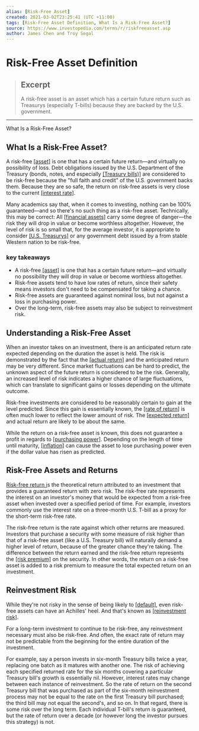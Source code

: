 ```yaml
---
alias: [Risk-Free Asset]
created: 2021-03-02T23:25:41 (UTC +11:00)
tags: [Risk-Free Asset Definition, What Is a Risk-Free Asset?]
source: https://www.investopedia.com/terms/r/riskfreeasset.asp
author: James Chen and Troy Segal
---
```


# Risk-Free Asset Definition

> ## Excerpt
> A risk-free asset is an asset which has a certain future return such as Treasurys (especially T-bills) because they are backed by the U.S. government.

---

What Is a Risk-Free Asset?
## What Is a Risk-Free Asset?

A risk-free [[asset]](https://www.investopedia.com/terms/a/asset.asp) is one that has a certain future return—and virtually no possibility of loss. Debt obligations issued by the U.S. Department of the Treasury (bonds, notes, and especially [[Treasury bills)]](https://www.investopedia.com/terms/t/treasurybill.asp) are considered to be risk-free because the "full faith and credit" of the U.S. government backs them. Because they are so safe, the return on risk-free assets is very close to the current [[interest rate]](https://www.investopedia.com/terms/i/interestrate.asp).

Many academics say that, when it comes to investing, nothing can be 100% guaranteed—and so there's no such thing as a risk-free asset. Technically, this may be correct: All [[financial assets]](https://www.investopedia.com/terms/f/financialasset.asp) carry some degree of danger—the risk they will drop in value or become worthless altogether. However, the level of risk is so small that, for the average investor, it is appropriate to consider [[U.S. Treasurys]](https://www.investopedia.com/terms/t/treasurybond.asp) or any government debt issued by a from stable Western nation to be risk-free.

### key takeaways

-   A risk-free [[asset]](https://www.investopedia.com/terms/a/asset.asp) is one that has a certain future return—and virtually no possibility they will drop in value or become worthless altogether.
-   Risk-free assets tend to have low rates of return, since their safety means investors don't need to be compensated for taking a chance.
-   Risk-free assets are guaranteed against nominal loss, but not against a loss in purchasing power.
-   Over the long-term, risk-free assets may also be subject to reinvestment risk.

## Understanding a Risk-Free Asset

When an investor takes on an investment, there is an anticipated return rate expected depending on the duration the asset is held. The risk is demonstrated by the fact that the [[actual return]](https://www.investopedia.com/terms/a/actualreturn.asp) and the anticipated return may be very different. Since market fluctuations can be hard to predict, the unknown aspect of the future return is considered to be the risk. Generally, an increased level of risk indicates a higher chance of large fluctuations, which can translate to significant gains or losses depending on the ultimate outcome.

Risk-free investments are considered to be reasonably certain to gain at the level predicted. Since this gain is essentially known, the [[rate of return]](https://www.investopedia.com/terms/r/rateofreturn.asp) is often much lower to reflect the lower amount of risk. The [[expected return]](https://www.investopedia.com/terms/e/expectedreturn.asp) and actual return are likely to be about the same.

While the return on a risk-free asset is known, this does not guarantee a profit in regards to [[purchasing power]](https://www.investopedia.com/terms/p/purchasingpower.asp). Depending on the length of time until maturity, [[inflation]](https://www.investopedia.com/terms/i/inflation.asp) can cause the asset to lose purchasing power even if the dollar value has risen as predicted.

## Risk-Free Assets and Returns

[Risk-free return i](https://www.investopedia.com/terms/r/risk-freereturn.asp)s the theoretical return attributed to an investment that provides a guaranteed return with zero risk. The risk-free rate represents the interest on an investor's money that would be expected from a risk-free asset when invested over a specified period of time. For example, investors commonly use the interest rate on a three-month U.S. T-bill as a proxy for the short-term risk-free rate.

The risk-free return is the rate against which other returns are measured. Investors that purchase a security with some measure of risk higher than that of a risk-free asset (like a U.S. Treasury bill) will naturally demand a higher level of return, because of the greater chance they're taking. The difference between the return earned and the risk-free return represents the [[risk premium]](https://www.investopedia.com/terms/r/riskpremium.asp) on the security. In other words, the return on a risk-free asset is added to a risk premium to measure the total expected return on an investment.

## Reinvestment Risk

While they're not risky in the sense of being likely to [[default]](https://www.investopedia.com/terms/d/defaultrisk.asp), even risk-free assets can have an Achilles' heel. And that's known as [[reinvestment risk]](https://www.investopedia.com/terms/r/reinvestmentrisk.asp).

For a long-term investment to continue to be risk-free, any reinvestment necessary must also be risk-free. And often, the exact rate of return may not be predictable from the beginning for the entire duration of the investment.

For example, say a person invests in six-month Treasury bills twice a year, replacing one batch as it matures with another one. The risk of achieving each specified returned rate for the six months covering a particular Treasury bill's growth is essentially nil. However, interest rates may change between each instance of reinvestment. So the rate of return on the second Treasury bill that was purchased as part of the six-month reinvestment process may not be equal to the rate on the first Treasury bill purchased; the third bill may not equal the second's, and so on. In that regard, there is some risk over the long term. Each individual T-bill's return is guaranteed, but the rate of return over a decade (or however long the investor pursues this strategy) is not.
